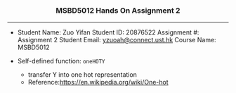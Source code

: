 ### <center>MSBD5012 Hands On Assignment 2<center/>

---

- Student Name: Zuo Yifan 
  Student ID: 20876522
  Assignment #: Assignment 2 
  Student Email: yzuoah@connect.ust.hk
  Course Name: MSBD5012

- Self-defined function: `oneHOTY`
  - transfer Y into one hot representation 
  - Reference:https://en.wikipedia.org/wiki/One-hot

